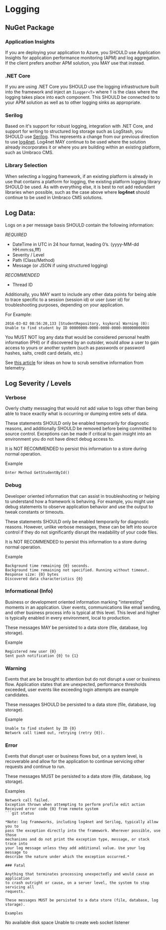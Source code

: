 # Logging

## NuGet Package

### Application Insights

If you are deploying your application to Azure, you SHOULD use Application Insights
for application performance monitoring (APM) and log aggregation. If the client prefers
another APM solution, you MAY use that instead.

### .NET Core

If you are using .NET Core you SHOULD use the logging infrastructure built into the framework
and inject an `ILogger<T>` where `T` is the class where the logging takes place into each
component. This SHOULD be connected to to your APM solution as well as to other logging sinks
as appropriate. 

### Serilog
Based on it's support for robust logging, integration with .NET Core, and support for writing to structured log storage such as LogStash, you SHOULD use [Serilog](https://www.nuget.org/packages/Serilog/).  This represents a change from our previous direction to use [log4net](https://www.nuget.org/packages/log4net/). Log4net MAY continue to be used where the solution already
incorporates it or where you are building within an existing platform, such as Umbraco CMS.

### Library Selection

When selecting a logging framework, if an existing platform is already in use
that contains a platform for logging, the existing platform logging library
SHOULD be used. As with everything else, it is best to not add redundant
libraries when possible, such as the case above where **log4net** should continue
to be used in Umbraco CMS solutions.

## Log Data:

Logs on a per message basis SHOULD contain the following information:

*REQUIRED*
* DateTime in UTC in 24 hour format, leading 0’s. (yyyy-MM-dd HH:mm:ss,fff)
* Severity / Level
* Path (Class/Method)
* Message (or JSON if using structured logging)

*RECOMMENDED*
* Thread ID

Additionally, you MAY want to include any other data points for being able to
trace specific to a session (session id) or user (user id) for troubleshooting
purposes, depending on your application.

For Example:

```
2016-03-02 08:56:20,133 [StudentRepository, ksykora] Warning (0): Unable to find student by ID 00000000-0000-0000-0000-000000000000
```

You MUST NOT log any data that would be considered personal health information
(PHI) or if discovered by an outsider, would allow a user to gain access to
yours or another system (such as passwords or password hashes, salts, credit
card details, etc.)

See [this article](https://rimdev.io/redact-elasticsearch-passwords-from-microsoft-azure-application-insights-using-csharp/) for ideas on how to scrub sensitive information from telemetry.

## Log Severity / Levels

### Verbose

Overly chatty messaging that would not add value to logs other than being able
to trace exactly what is occurring or dumping entire sets of data.

These statements SHOULD only be enabled temporarily for diagnostic reasons, and
additionally SHOULD be removed before being committed to source control.
Exceptions can be made if critical to gain insight into an environment you do
not have direct debug access to.

It is NOT RECOMMENDED to persist this information to a store during normal
operation.

Example

```
Enter Method GetStudentById()
```

### Debug

Developer oriented information that can assist in troubleshooting or helping to
understand how a framework is behaving. For example, you might use debug
statements to observe application behavior and use the output to tweak constants
or timeouts.

These statements SHOULD only be enabled temporarily for diagnostic reasons.
However, unlike verbose messages, these can be left into source control if they
do not significantly disrupt the readability of your code files.

It is NOT RECOMMENDED to persist this information to a store during normal
operation.

Example

```
Background time remaining {0} seconds.
Background time remaining not specified. Running without timeout.
Response size: {0} bytes
Discovered data characteristics {0}
```

### Informational (Info)

Business or development oriented information marking "interesting" moments in an
application.  User events, communications like email sending, and other business
process info is typical at this level.  This level and higher is typically
enabled in every environment, local to production.

These messages MAY be persisted to a data store (file, database, log storage).

Example

```
Registered new user {0}
Sent push notification {0} to {1}
```

### Warning

Events that are be brought to attention but do not disrupt a user or business
flow.  Application states that are unexpected, performance thresholds exceeded,
user events like exceeding login attempts are example candidates.

These messages SHOULD be persisted to a data store (file, database, log
storage).

Example

```
Unable to find student by ID {0}
Network call timed out, retrying (retry {0}).
```

### Error

Events that disrupt user or business flows but, on a system level, is
recoverable and allow for the application to continue servicing other requests
and continue to run.

These messages MUST be persisted to a data store (file, database, log storage).

Examples

```
Network call failed.
Exception thrown when attempting to perform profile edit action
Received error code {0} from remote system
```git status

*Note: log frameworks, including log4net and Serilog, typically allow you to
pass the exception directly into the framework. Wherever possible, use those
mechanisms and do not print the exception type, message, or stack trace into
your log message unless they add additional value. Use your log message to
describe the nature under which the exception occurred.*

### Fatal

Anything that terminates processing unexpectedly and would cause an application
to crash outright or cause, on a server level, the system to stop servicing all
requests.

These messages MUST be persisted to a data store (file, database, log storage).

Examples

```
No available disk space
Unable to create web socket listener
```
